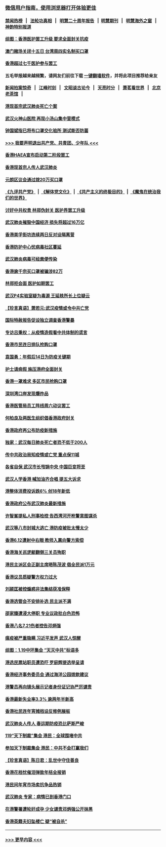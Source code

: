 ### [微信用户指南，使用浏览器打开体验更佳](https://github.com/gfw-breaker/banned-news1/blob/master/indexes/wechat-guide.md?t=0)
#### [禁闻热榜](热点新闻.md?t=0)  &nbsp;&nbsp;|&nbsp;&nbsp; [法轮功真相](https://github.com/gfw-breaker/truth/blob/master/README.md?t=0) &nbsp;&nbsp;|&nbsp;&nbsp; [明慧二十周年报告](https://github.com/gfw-breaker/mh-reports/blob/master/README.md?t=0) &nbsp;&nbsp;|&nbsp;&nbsp;[明慧期刊](https://github.com/gfw-breaker/mh-qikan) &nbsp;&nbsp;|&nbsp;&nbsp; [明慧海外之窗](https://github.com/gfw-breaker/mh-news/blob/master/README.md?t=0) &nbsp;&nbsp;|&nbsp;&nbsp; [神韵特别报道](https://github.com/gfw-breaker/mh-news/blob/master/shenyun.md?t=0)
#### [组图：香港医护罢工升级 要求全面封关抗疫](../pages/nsc415/n11844107.md?t=02060222) 
#### [澳门赌场关闭十五日 台湾周四实名制买口罩](../pages/nsc415/n11845083.md?t=02060222) 
#### [香港超过七千医护参与罢工](../pages/nsc415/n11845051.md?t=02060222) 
#### 五毛举报越来越频繁，请网友们前往下载 [一键翻墙软件](https://github.com/gfw-breaker/ssr-accounts)，并将此项目推荐给亲友
#### [新闻拍案惊奇](https://github.com/gfw-breaker/banned-news1/blob/master/pages/link4.md) &nbsp;&nbsp;|&nbsp;&nbsp; [江峰时刻](https://github.com/gfw-breaker/banned-news1/blob/master/pages/link4.md) &nbsp;&nbsp;|&nbsp;&nbsp; [文昭谈古论今](https://github.com/gfw-breaker/banned-news1/blob/master/pages/link4.md) &nbsp;&nbsp;|&nbsp;&nbsp; [天亮时分](https://github.com/gfw-breaker/banned-news1/blob/master/pages/link4.md) &nbsp;&nbsp;|&nbsp;&nbsp; [萧茗看世界](https://github.com/gfw-breaker/banned-news1/blob/master/pages/link4.md) &nbsp;&nbsp;|&nbsp;&nbsp; [北京老茶馆](https://github.com/gfw-breaker/banned-news1/blob/master/pages/link4.md) &nbsp;&nbsp;|&nbsp;&nbsp; 
#### [港现首宗武汉肺炎死亡个案](../pages/nsc415/n11844998.md?t=02060222) 
#### [武汉火神山医院 再现小汤山集中营模式](../pages/nsc415/n11844763.md?t=02060222) 
#### [钟国斌指已将布口罩交化验所 测试能否防菌](../pages/nsc415/n11842783.md?t=02060222) 
#### [>>> 我要声明退出共产党、共青团、少年队 <<<](https://github.com/begood0513/goodnews/blob/master/quit/letter.md) 
#### [香港HAEA宣布启动第二阶段罢工](../pages/nsc415/n11842723.md?t=02060222) 
#### [香港现首宗人传人武汉肺炎](../pages/nsc415/n11842766.md?t=02060222) 
#### [元朗区议会通过拨20万买口罩](../pages/nsc415/n11842754.md?t=02060222) 
#### [《九评共产党》](https://github.com/begood0513/9ping.md/blob/master/README.md) &nbsp;|&nbsp; [《解体党文化》](../../../../jtdwh.md/blob/master/README.md)  &nbsp;|&nbsp; [《共产主义的终极目的》](../../../../gczydzjmd.md/blob/master/README.md) &nbsp;|&nbsp; [《魔鬼在统治我们的世界》](../../../../mgztzwmdsj.md/blob/master/README.md) 
#### [讨好中共权贵 林郑伪封关 医护界罢工升级](../pages/nsc415/n11842359.md?t=02060222) 
#### [武汉肺炎摧毁中国经济 损失将超过16万亿](../pages/nsc415/n11839723.md?t=02060222) 
#### [香港美孚街坊连续两日反对设隔离营](../pages/nsc415/n11839962.md?t=02060222) 
#### [香港防护中心忧病毒社区蔓延](../pages/nsc415/n11839933.md?t=02060222) 
#### [武汉肺炎病毒可经粪便传染](../pages/nsc415/n11839939.md?t=02060222) 
#### [香港逾千宗买口罩被骗涉82万](../pages/nsc415/n11839914.md?t=02060222) 
#### [林郑拒会面 医护如期罢工](../pages/nsc415/n11839892.md?t=02060222) 
#### [武汉P4实验室疑为毒源 王延轶所长上位疑云](../pages/nsc415/n11835543.md?t=02060222) 
#### [【珍言真语】萧若元:武汉疫情或令中共亡党](../pages/nsc415/n11829394.md?t=02060222) 
#### [国际特赦报告促设独立调查香港警暴](../pages/nsc415/n11833845.md?t=02060222) 
#### [专访吕秉权：从疫情造假看中共体制的谎言](../pages/nsc415/n11833813.md?t=02060222) 
#### [香港市民连日排队抢购口罩](../pages/nsc415/n11833794.md?t=02060222) 
#### [袁国勇：年假后14日为防疫关键期](../pages/nsc415/n11831088.md?t=02060222) 
#### [护士请病假 施压港府全面封关](../pages/nsc415/n11831030.md?t=02060222) 
#### [香港一罩难求 多区市民抢购口罩](../pages/nsc415/n11831002.md?t=02060222) 
#### [深圳湾口岸发现爆炸品](../pages/nsc415/n11828802.md?t=02060222) 
#### [香港医管局员工阵线周六动议罢工](../pages/nsc415/n11828762.md?t=02060222) 
#### [何柏良及两医生组织倡香港政府封关](../pages/nsc415/n11828749.md?t=02060222) 
#### [香港政府再公布防疫新措施](../pages/nsc415/n11828716.md?t=02060222) 
#### [独家：武汉每日肺炎死亡者恐不低于200人](../pages/nsc415/n11828240.md?t=02060222) 
#### [传中共政治局知疫情或亡党 重点保11城](../pages/nsc415/n11828145.md?t=02060222) 
#### [各省自保 武汉市长甩锅中央 中国巨变将至](../pages/nsc415/n11828021.md?t=02060222) 
#### [武汉人学香港 喊加油齐合唱 提五大诉求](../pages/nsc415/n11827046.md?t=02060222) 
#### [港整体消费投诉跌6% 创18年新低](../pages/nsc415/n11817280.md?t=02060222) 
#### [香港政府公布武汉肺炎最新措施](../pages/nsc415/n11817152.md?t=02060222) 
#### [许智峯提私人刑事检控 告西湾河开枪警意图谋杀](../pages/nsc415/n11817132.md?t=02060222) 
#### [武汉等八市封城大逃亡 港防疫被批太慢太少](../pages/nsc415/n11817058.md?t=02060222) 
#### [香港6.12遭射中右眼 教师入禀向警方索偿](../pages/nsc415/n11814678.md?t=02060222) 
#### [香港海关巡逻艇翻侧三关员殉职](../pages/nsc415/n11814604.md?t=02060222) 
#### [港民主派区会正副主席晤陈茂波 倡全民派1万元](../pages/nsc415/n11814582.md?t=02060222) 
#### [香港议员质疑警方权力过大](../pages/nsc415/n11814560.md?t=02060222) 
#### [刘颕匡被控煽惑非法集结获准保释](../pages/nsc415/n11811727.md?t=02060222) 
#### [香港选管会不安排补选 民主派不满](../pages/nsc415/n11811691.md?t=02060222) 
#### [邵家臻遭浸大停职 专业议政批白色恐怖](../pages/nsc415/n11811670.md?t=02060222) 
#### [香港八名7.21伤者控告邓炳强](../pages/nsc415/n11811623.md?t=02060222) 
#### [瘟疫被严重隐瞒 习近平发声 武汉人惊醒](../pages/nsc415/n11811186.md?t=02060222) 
#### [组图：1.19中环集会 “天灭中共”标语多](../pages/nsc415/n11809514.md?t=02060222) 
#### [港选民票站职员遭恐吓 罗庭辉提选举呈请](../pages/nsc415/n11808914.md?t=02060222) 
#### [香港经济事务委员会 通过海洋公园拨款建议](../pages/nsc415/n11808906.md?t=02060222) 
#### [港警员再向镜头展示记者身份证记协严厉谴责](../pages/nsc415/n11808888.md?t=02060222) 
#### [香港最新失业率3.3% 逾两年半新高](../pages/nsc415/n11808887.md?t=02060222) 
#### [香港社民连年宵摊档设反修例展板](../pages/nsc415/n11808857.md?t=02060222) 
#### [武汉肺炎人传人 春运期防疫恐比萨斯严峻](../pages/nsc415/n11808739.md?t=02060222) 
#### [119“天下制裁”集会 港民：全球围堵中共](../pages/nsc415/n11806318.md?t=02060222) 
#### [参加天下制裁集会 港民：中共不会打赢我们](../pages/nsc415/n11806596.md?t=02060222) 
#### [【珍言真语】陈日君：乱世中守住善良](../pages/nsc415/n11806247.md?t=02060222) 
#### [香港花档忧催泪弹致年桔全报销](../pages/nsc415/n11806130.md?t=02060222) 
#### [港民间年宵市场卖抗争品热销](../pages/nsc415/n11806073.md?t=02060222) 
#### [武汉肺炎 专家：病情已到香港门口](../pages/nsc415/n11806020.md?t=02060222) 
#### [在港警署遭轮奸成孕 少女谴责邓炳强公开抹黑](../pages/nsc415/n11805981.md?t=02060222) 
#### [香港英籍夫妇坠楼亡 疑“被自杀”](../pages/nsc415/n11805937.md?t=02060222) 

----
#### [ >>> 更早内容 <<< ](../indexes/nsc415-earlier.md)
